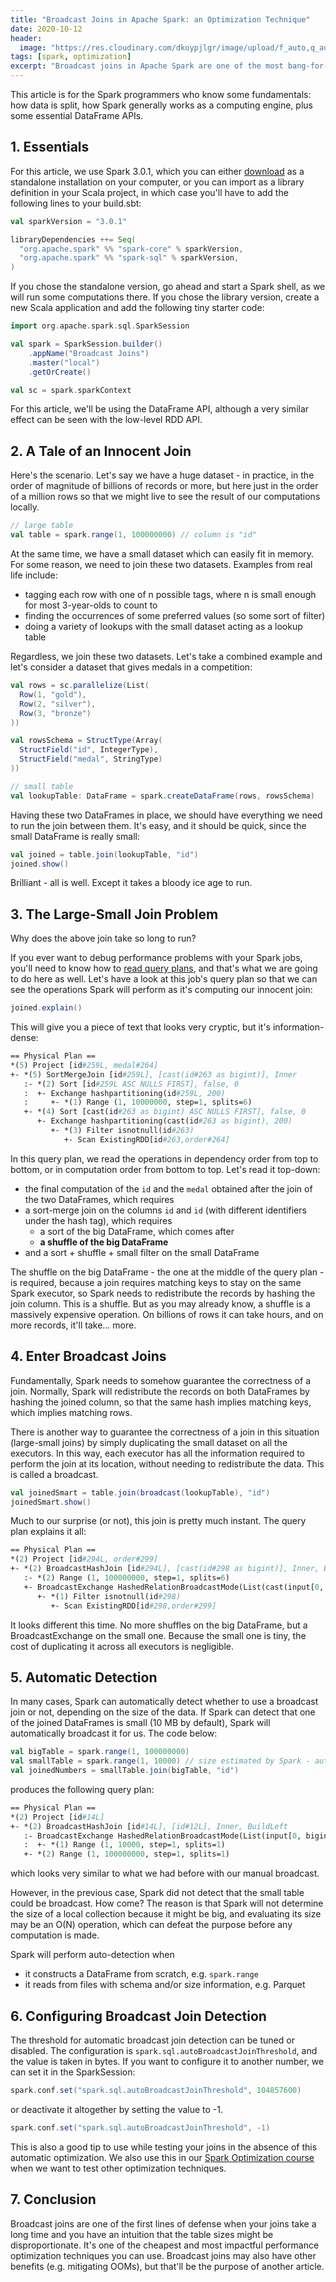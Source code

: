 ```yaml
---
title: "Broadcast Joins in Apache Spark: an Optimization Technique"
date: 2020-10-12
header:
  image: "https://res.cloudinary.com/dkoypjlgr/image/upload/f_auto,q_auto:good,c_auto,w_1200,h_300,g_auto,fl_progressive/v1715952116/blog_cover_large_phe6ch.jpg"
tags: [spark, optimization]
excerpt: "Broadcast joins in Apache Spark are one of the most bang-for-the-buck techniques for optimizing speed and avoiding memory issues. Let's take a look."
---
```


This article is for the Spark programmers who know some fundamentals: how data is split, how Spark generally works as a computing engine, plus some essential DataFrame APIs.

## 1. Essentials

For this article, we use Spark 3.0.1, which you can either [download](https://spark.apache.org/downloads.html) as a standalone installation on your computer, or you can import as a library definition in your Scala project, in which case you'll have to add the following lines to your build.sbt:

```scala
val sparkVersion = "3.0.1"

libraryDependencies ++= Seq(
  "org.apache.spark" %% "spark-core" % sparkVersion,
  "org.apache.spark" %% "spark-sql" % sparkVersion,
)
```

If you chose the standalone version, go ahead and start a Spark shell, as we will run some computations there. If you chose the library version, create a new Scala application and add the following tiny starter code:

```scala
import org.apache.spark.sql.SparkSession

val spark = SparkSession.builder()
    .appName("Broadcast Joins")
    .master("local")
    .getOrCreate()

val sc = spark.sparkContext
```

For this article, we'll be using the DataFrame API, although a very similar effect can be seen with the low-level RDD API.

## 2. A Tale of an Innocent Join

Here's the scenario. Let's say we have a huge dataset - in practice, in the order of magnitude of billions of records or more, but here just in the order of a million rows so that we might live to see the result of our computations locally.

```scala
// large table
val table = spark.range(1, 100000000) // column is "id"
```

At the same time, we have a small dataset which can easily fit in memory. For some reason, we need to join these two datasets. Examples from real life include:

- tagging each row with one of n possible tags, where n is small enough for most 3-year-olds to count to
- finding the occurrences of some preferred values (so some sort of filter)
- doing a variety of lookups with the small dataset acting as a lookup table

Regardless, we join these two datasets. Let's take a combined example and let's consider a dataset that gives medals in a competition:

```scala
val rows = sc.parallelize(List(
  Row(1, "gold"),
  Row(2, "silver"),
  Row(3, "bronze")
))

val rowsSchema = StructType(Array(
  StructField("id", IntegerType),
  StructField("medal", StringType)
))

// small table
val lookupTable: DataFrame = spark.createDataFrame(rows, rowsSchema)
```

Having these two DataFrames in place, we should have everything we need to run the join between them. It's easy, and it should be quick, since the small DataFrame is really small:

```scala
val joined = table.join(lookupTable, "id")
joined.show()
```

Brilliant - all is well. Except it takes a bloody ice age to run.

## 3. The Large-Small Join Problem

Why does the above join take so long to run?

If you ever want to debug performance problems with your Spark jobs, you'll need to know how to [read query plans](/reading-query-plans/), and that's what we are going to do here as well. Let's have a look at this job's query plan so that we can see the operations Spark will perform as it's computing our innocent join:

```scala
joined.explain()
```

This will give you a piece of text that looks very cryptic, but it's information-dense:

```perl
== Physical Plan ==
*(5) Project [id#259L, medal#264]
+- *(5) SortMergeJoin [id#259L], [cast(id#263 as bigint)], Inner
   :- *(2) Sort [id#259L ASC NULLS FIRST], false, 0
   :  +- Exchange hashpartitioning(id#259L, 200)
   :     +- *(1) Range (1, 10000000, step=1, splits=6)
   +- *(4) Sort [cast(id#263 as bigint) ASC NULLS FIRST], false, 0
      +- Exchange hashpartitioning(cast(id#263 as bigint), 200)
         +- *(3) Filter isnotnull(id#263)
            +- Scan ExistingRDD[id#263,order#264]
```

In this query plan, we read the operations in dependency order from top to bottom, or in computation order from bottom to top. Let's read it top-down:

- the final computation of the `id` and the `medal` obtained after the join of the two DataFrames, which requires
- a sort-merge join on the columns `id` and `id` (with different identifiers under the hash tag), which requires
  - a sort of the big DataFrame, which comes after
  - **a shuffle of the big DataFrame**
- and a sort + shuffle + small filter on the small DataFrame

The shuffle on the big DataFrame - the one at the middle of the query plan - is required, because a join requires matching keys to stay on the same Spark executor, so Spark needs to redistribute the records by hashing the join column. This is a shuffle. But as you may already know, a shuffle is a massively expensive operation. On billions of rows it can take hours, and on more records, it'll take... more.

## 4. Enter Broadcast Joins

Fundamentally, Spark needs to somehow guarantee the correctness of a join. Normally, Spark will redistribute the records on both DataFrames by hashing the joined column, so that the same hash implies matching keys, which implies matching rows.

There is another way to guarantee the correctness of a join in this situation (large-small joins) by simply duplicating the small dataset on all the executors. In this way, each executor has all the information required to perform the join at its location, without needing to redistribute the data. This is called a broadcast.

```scala
val joinedSmart = table.join(broadcast(lookupTable), "id")
joinedSmart.show()
```

Much to our surprise (or not), this join is pretty much instant. The query plan explains it all:

```perl
== Physical Plan ==
*(2) Project [id#294L, order#299]
+- *(2) BroadcastHashJoin [id#294L], [cast(id#298 as bigint)], Inner, BuildRight
   :- *(2) Range (1, 100000000, step=1, splits=6)
   +- BroadcastExchange HashedRelationBroadcastMode(List(cast(input[0, int, false] as bigint)))
      +- *(1) Filter isnotnull(id#298)
         +- Scan ExistingRDD[id#298,order#299]
```

It looks different this time. No more shuffles on the big DataFrame, but a BroadcastExchange on the small one. Because the small one is tiny, the cost of duplicating it across all executors is negligible.

## 5. Automatic Detection

In many cases, Spark can automatically detect whether to use a broadcast join or not, depending on the size of the data. If Spark can detect that one of the joined DataFrames is small (10 MB by default), Spark will automatically broadcast it for us. The code below:

```scala
val bigTable = spark.range(1, 100000000)
val smallTable = spark.range(1, 10000) // size estimated by Spark - auto-broadcast
val joinedNumbers = smallTable.join(bigTable, "id")
```

produces the following query plan:

```perl
== Physical Plan ==
*(2) Project [id#14L]
+- *(2) BroadcastHashJoin [id#14L], [id#12L], Inner, BuildLeft
   :- BroadcastExchange HashedRelationBroadcastMode(List(input[0, bigint, false])), [id=#88]
   :  +- *(1) Range (1, 10000, step=1, splits=1)
   +- *(2) Range (1, 100000000, step=1, splits=1)
```

which looks very similar to what we had before with our manual broadcast.

However, in the previous case, Spark did not detect that the small table could be broadcast. How come? The reason is that Spark will not determine the size of a local collection because it might be big, and evaluating its size may be an O(N) operation, which can defeat the purpose before any computation is made.

Spark will perform auto-detection when

- it constructs a DataFrame from scratch, e.g. `spark.range`
- it reads from files with schema and/or size information, e.g. Parquet

## 6. Configuring Broadcast Join Detection

The threshold for automatic broadcast join detection can be tuned or disabled. The configuration is `spark.sql.autoBroadcastJoinThreshold`, and the value is taken in bytes. If you want to configure it to another number, we can set it in the SparkSession:

```scala
spark.conf.set("spark.sql.autoBroadcastJoinThreshold", 104857600)
```

or deactivate it altogether by setting the value to -1.

```scala
spark.conf.set("spark.sql.autoBroadcastJoinThreshold", -1)
```

This is also a good tip to use while testing your joins in the absence of this automatic optimization. We also use this in our [Spark Optimization course](https://rockthejvm.com/p/spark-optimization) when we want to test other optimization techniques.

## 7. Conclusion

Broadcast joins are one of the first lines of defense when your joins take a long time and you have an intuition that the table sizes might be disproportionate. It's one of the cheapest and most impactful performance optimization techniques you can use. Broadcast joins may also have other benefits (e.g. mitigating OOMs), but that'll be the purpose of another article.
